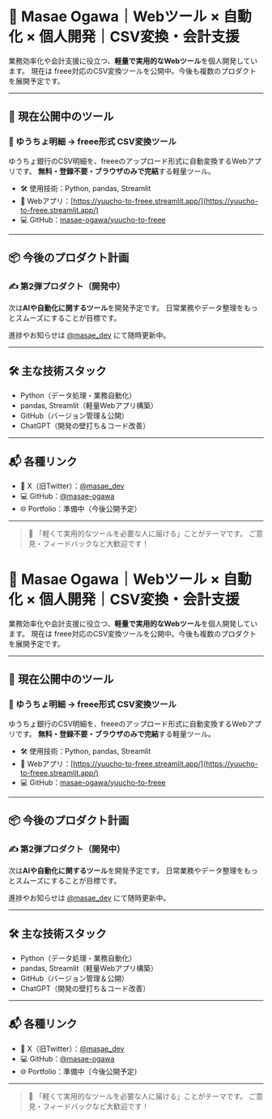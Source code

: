 # 📌 Masae Ogawa｜Webツール × 自動化 × 個人開発｜CSV変換・会計支援

業務効率化や会計支援に役立つ、**軽量で実用的なWebツール**を個人開発しています。
現在は freee対応のCSV変換ツールを公開中。今後も複数のプロダクトを展開予定です。

---

## 🚀 現在公開中のツール

### 📄 ゆうちょ明細 → freee形式 CSV変換ツール

ゆうちょ銀行のCSV明細を、freeeのアップロード形式に自動変換するWebアプリです。
**無料・登録不要・ブラウザのみで完結**する軽量ツール。

- 🛠️ 使用技術：Python, pandas, Streamlit
- 🔗 Webアプリ：[https://yuucho-to-freee.streamlit.app/](https://yuucho-to-freee.streamlit.app/)
- 💻 GitHub：[masae-ogawa/yuucho-to-freee](https://github.com/masae-ogawa/yuucho-to-freee)

---

## 📦 今後のプロダクト計画

### ✍️ 第2弾プロダクト（開発中）

次は**AIや自動化に関するツール**を開発予定です。
日常業務やデータ整理をもっとスムーズにすることが目標です。

進捗やお知らせは [@masae_dev](https://x.com/masae_dev) にて随時更新中。

---

## 🛠 主な技術スタック

- Python（データ処理・業務自動化）
- pandas, Streamlit（軽量Webアプリ構築）
- GitHub（バージョン管理＆公開）
- ChatGPT（開発の壁打ち＆コード改善）

---

## 📬 各種リンク

- 🧵 X（旧Twitter）：[@masae_dev](https://x.com/masae_dev)
- 💻 GitHub：[@masae-ogawa](https://github.com/masae-ogawa)
- 🌐 Portfolio：準備中（今後公開予定）

---

> 🎯 「軽くて実用的なツールを必要な人に届ける」ことがテーマです。
> ご意見・フィードバックなど大歓迎です！
# 📌 Masae Ogawa｜Webツール × 自動化 × 個人開発｜CSV変換・会計支援

業務効率化や会計支援に役立つ、**軽量で実用的なWebツール**を個人開発しています。
現在は freee対応のCSV変換ツールを公開中。今後も複数のプロダクトを展開予定です。

---

## 🚀 現在公開中のツール

### 📄 ゆうちょ明細 → freee形式 CSV変換ツール

ゆうちょ銀行のCSV明細を、freeeのアップロード形式に自動変換するWebアプリです。
**無料・登録不要・ブラウザのみで完結**する軽量ツール。

- 🛠️ 使用技術：Python, pandas, Streamlit
- 🔗 Webアプリ：[https://yuucho-to-freee.streamlit.app/](https://yuucho-to-freee.streamlit.app/)
- 💻 GitHub：[masae-ogawa/yuucho-to-freee](https://github.com/masae-ogawa/yuucho-to-freee)

---

## 📦 今後のプロダクト計画

### ✍️ 第2弾プロダクト（開発中）

次は**AIや自動化に関するツール**を開発予定です。
日常業務やデータ整理をもっとスムーズにすることが目標です。

進捗やお知らせは [@masae_dev](https://x.com/masae_dev) にて随時更新中。

---

## 🛠 主な技術スタック

- Python（データ処理・業務自動化）
- pandas, Streamlit（軽量Webアプリ構築）
- GitHub（バージョン管理＆公開）
- ChatGPT（開発の壁打ち＆コード改善）

---

## 📬 各種リンク

- 🧵 X（旧Twitter）：[@masae_dev](https://x.com/masae_dev)
- 💻 GitHub：[@masae-ogawa](https://github.com/masae-ogawa)
- 🌐 Portfolio：準備中（今後公開予定）

---

> 🎯 「軽くて実用的なツールを必要な人に届ける」ことがテーマです。
> ご意見・フィードバックなど大歓迎です！

